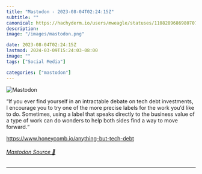 ```yaml
---
title: "Mastodon - 2023-08-04T02:24:15Z"
subtitle: ""
canonical: https://hachyderm.io/users/mweagle/statuses/110828968698070796
description:
image: "/images/mastodon.png"

date: 2023-08-04T02:24:15Z
lastmod: 2024-03-09T15:24:03-08:00
image: ""
tags: ["Social Media"]

categories: ["mastodon"]
---
```

![Mastodon](/images/mastodon.png)

<p>“If you ever find yourself in an intractable debate on tech debt investments, I encourage you to try one of the more precise labels for the work you’d like to do. Sometimes, using a label that speaks directly to the business value of a type of work can do wonders to help both sides find a way to move forward.“</p><p><a href="https://www.honeycomb.io/anything-but-tech-debt" target="_blank" rel="nofollow noopener noreferrer" translate="no"><span class="invisible">https://www.</span><span class="ellipsis">honeycomb.io/anything-but-tech</span><span class="invisible">-debt</span></a></p>


###### [Mastodon Source 🐘](https://hachyderm.io/@mweagle/110828968698070796)

___
